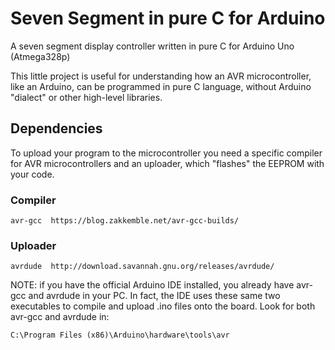 # Seven Segment in pure C for Arduino
A seven segment display controller written in pure C for Arduino Uno (Atmega328p)

This little project is useful for understanding how an AVR microcontroller, like an Arduino, can be programmed in pure C language,
without Arduino "dialect" or other high-level libraries.

## Dependencies
To upload your program to the microcontroller you need a specific compiler for AVR microcontrollers and an uploader, 
which "flashes" the EEPROM with your code.

### Compiler
```
avr-gcc  https://blog.zakkemble.net/avr-gcc-builds/
```

### Uploader
```
avrdude  http://download.savannah.gnu.org/releases/avrdude/
```

NOTE: if you have the official Arduino IDE installed, you already have avr-gcc and avrdude in your PC. In fact, the IDE uses these same two 
executables to compile and upload .ino files onto the board. 
Look for both avr-gcc and avrdude in:

`C:\Program Files (x86)\Arduino\hardware\tools\avr`
